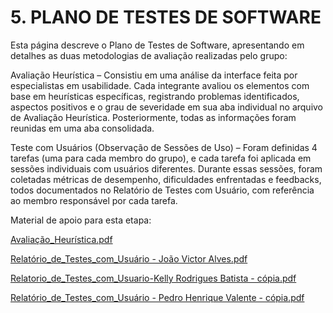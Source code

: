 # 5. PLANO DE TESTES DE SOFTWARE
   
Esta página descreve o Plano de Testes de Software, apresentando em detalhes as duas metodologias de avaliação realizadas pelo grupo: 

   Avaliação Heurística – Consistiu em uma análise da interface feita por especialistas em usabilidade. Cada integrante avaliou os elementos com base em heurísticas específicas, registrando problemas identificados, aspectos positivos e o grau de severidade em sua aba individual no arquivo de Avaliação Heurística. Posteriormente, todas as informações foram reunidas em uma aba consolidada. 

   Teste com Usuários (Observação de Sessões de Uso) – Foram definidas 4 tarefas (uma para cada membro do grupo), e cada tarefa foi aplicada em sessões individuais com usuários diferentes. Durante essas sessões, foram coletadas métricas de desempenho, dificuldades enfrentadas e feedbacks, todos documentados no Relatório de Testes com Usuário, com referência ao membro responsável por cada tarefa. 

Material de apoio para esta etapa:

[Avaliação_Heurística.pdf](https://github.com/user-attachments/files/21006068/Avaliacao_Heuristica.pdf)

[Relatório_de_Testes_com_Usuário - João Victor Alves.pdf](https://github.com/user-attachments/files/21006077/Relatorio_de_Testes_com_Usuario.-.Joao.Victor.Alves.pdf)

[Relatorio_de_Testes_com_Usuario-Kelly Rodrigues Batista - cópia.pdf](https://github.com/user-attachments/files/21006125/Relatorio_de_Testes_com_Usuario-Kelly.Rodrigues.Batista.-.copia.pdf)

[Relatório_de_Testes_com_Usuário - Pedro Henrique Valente - cópia.pdf](https://github.com/user-attachments/files/21006133/Relatorio_de_Testes_com_Usuario.-.Pedro.Henrique.Valente.-.copia.pdf)
